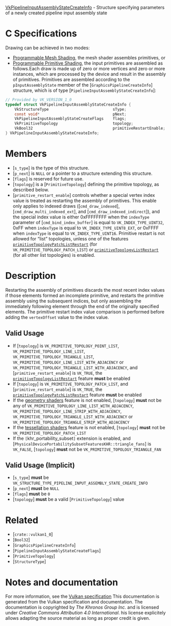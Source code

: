 [VkPipelineInputAssemblyStateCreateInfo](https://www.khronos.org/registry/vulkan/specs/1.3-extensions/man/html/VkPipelineInputAssemblyStateCreateInfo.html) - Structure specifying parameters of a newly created pipeline input assembly state

# C Specifications
Drawing can be achieved in two modes:
- [Programmable Mesh Shading](https://www.khronos.org/registry/vulkan/specs/1.3-extensions/html/vkspec.html#drawing-mesh-shading), the mesh shader assembles primitives, or
- [Programmable Primitive Shading](https://www.khronos.org/registry/vulkan/specs/1.3-extensions/html/vkspec.html#drawing-primitive-shading), the input primitives are assembled
as follows.Each draw is made up of zero or more vertices and zero or more instances,
which are processed by the device and result in the assembly of primitives.
Primitives are assembled according to the `pInputAssemblyState` member
of the [`GraphicsPipelineCreateInfo`] structure, which is of type
[`PipelineInputAssemblyStateCreateInfo`]:
```c
// Provided by VK_VERSION_1_0
typedef struct VkPipelineInputAssemblyStateCreateInfo {
    VkStructureType                            sType;
    const void*                                pNext;
    VkPipelineInputAssemblyStateCreateFlags    flags;
    VkPrimitiveTopology                        topology;
    VkBool32                                   primitiveRestartEnable;
} VkPipelineInputAssemblyStateCreateInfo;
```

# Members
- [`s_type`] is the type of this structure.
- [`p_next`] is `NULL` or a pointer to a structure extending this structure.
- [`flags`] is reserved for future use.
- [`topology`] is a [`PrimitiveTopology`] defining the primitive topology, as described below.
- [`primitive_restart_enable`] controls whether a special vertex index value is treated as restarting the assembly of primitives. This enable only applies to indexed draws ([`cmd_draw_indexed`], [`cmd_draw_multi_indexed_ext`], and [`cmd_draw_indexed_indirect`]), and the special index value is either 0xFFFFFFFF when the `indexType` parameter of [`cmd_bind_index_buffer`] is equal to `VK_INDEX_TYPE_UINT32`, 0xFF when `indexType` is equal to `VK_INDEX_TYPE_UINT8_EXT`, or 0xFFFF when `indexType` is equal to `VK_INDEX_TYPE_UINT16`. Primitive restart is not allowed for “list” topologies, unless one of the features [`primitiveTopologyPatchListRestart`](https://www.khronos.org/registry/vulkan/specs/1.3-extensions/html/vkspec.html#features-primitiveTopologyPatchListRestart) (for `VK_PRIMITIVE_TOPOLOGY_PATCH_LIST`) or [`primitiveTopologyListRestart`](https://www.khronos.org/registry/vulkan/specs/1.3-extensions/html/vkspec.html#features-primitiveTopologyListRestart) (for all other list topologies) is enabled.

# Description
Restarting the assembly of primitives discards the most recent index values
if those elements formed an incomplete primitive, and restarts the primitive
assembly using the subsequent indices, but only assembling the immediately
following element through the end of the originally specified elements.
The primitive restart index value comparison is performed before adding the
`vertexOffset` value to the index value.
## Valid Usage
-    If [`topology`] is `VK_PRIMITIVE_TOPOLOGY_POINT_LIST`, `VK_PRIMITIVE_TOPOLOGY_LINE_LIST`, `VK_PRIMITIVE_TOPOLOGY_TRIANGLE_LIST`, `VK_PRIMITIVE_TOPOLOGY_LINE_LIST_WITH_ADJACENCY` or `VK_PRIMITIVE_TOPOLOGY_TRIANGLE_LIST_WITH_ADJACENCY`, and [`primitive_restart_enable`] is `VK_TRUE`, the [`primitiveTopologyListRestart`](https://www.khronos.org/registry/vulkan/specs/1.3-extensions/html/vkspec.html#features-primitiveTopologyListRestart) feature  **must**  be enabled
-    If [`topology`] is `VK_PRIMITIVE_TOPOLOGY_PATCH_LIST`, and [`primitive_restart_enable`] is `VK_TRUE`, the [`primitiveTopologyPatchListRestart`](https://www.khronos.org/registry/vulkan/specs/1.3-extensions/html/vkspec.html#features-primitiveTopologyPatchListRestart) feature  **must**  be enabled
-    If the [geometry shaders](https://www.khronos.org/registry/vulkan/specs/1.3-extensions/html/vkspec.html#features-geometryShader) feature is not enabled, [`topology`] **must**  not be any of `VK_PRIMITIVE_TOPOLOGY_LINE_LIST_WITH_ADJACENCY`, `VK_PRIMITIVE_TOPOLOGY_LINE_STRIP_WITH_ADJACENCY`, `VK_PRIMITIVE_TOPOLOGY_TRIANGLE_LIST_WITH_ADJACENCY` or `VK_PRIMITIVE_TOPOLOGY_TRIANGLE_STRIP_WITH_ADJACENCY`
-    If the [tessellation shaders](https://www.khronos.org/registry/vulkan/specs/1.3-extensions/html/vkspec.html#features-tessellationShader) feature is not enabled, [`topology`] **must**  not be `VK_PRIMITIVE_TOPOLOGY_PATCH_LIST`
-    If the `[`khr_portability_subset`]` extension is enabled, and [`PhysicalDevicePortabilitySubsetFeaturesKHR::triangle_fans`] is `VK_FALSE`, [`topology`] **must**  not be `VK_PRIMITIVE_TOPOLOGY_TRIANGLE_FAN`

## Valid Usage (Implicit)
-  [`s_type`] **must**  be `VK_STRUCTURE_TYPE_PIPELINE_INPUT_ASSEMBLY_STATE_CREATE_INFO`
-  [`p_next`] **must**  be `NULL`
-  [`flags`] **must**  be `0`
-  [`topology`] **must**  be a valid [`PrimitiveTopology`] value

# Related
- [`crate::vulkan1_0`]
- [`Bool32`]
- [`GraphicsPipelineCreateInfo`]
- [`PipelineInputAssemblyStateCreateFlags`]
- [`PrimitiveTopology`]
- [`StructureType`]

# Notes and documentation
For more information, see the [Vulkan specification](https://www.khronos.org/registry/vulkan/specs/1.3-extensions/html/vkspec.html)
This documentation is generated from the Vulkan specification and documentation.
The documentation is copyrighted by *The Khronos Group Inc.* and is licensed under *Creative Commons Attribution 4.0 International*.
his license explicitely allows adapting the source material as long as proper credit is given.
        